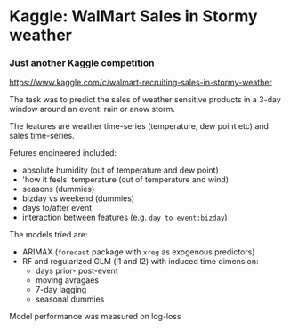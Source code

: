 # Kaggle: WalMart Sales in Stormy weather

### Just another Kaggle competition

https://www.kaggle.com/c/walmart-recruiting-sales-in-stormy-weather

The task was to predict the sales of weather sensitive products in a 3-day window around an event: rain or anow storm.

The features are weather time-series (temperature, dew point etc) and sales time-series.

Fetures engineered included:  
- absolute humidity (out of temperature and dew point)
- 'how it feels' temperature (out of temperature and wind)
- seasons (dummies)
- bizday vs weekend (dummies)
- days to/after event
- interaction between features (e.g. `day to event:bizday`)

The models tried are:

- ARIMAX (`forecast` package with `xreg` as exogenous predictors)
- RF and regularized GLM (l1 and l2) with induced time dimension:
    - days prior- post-event
    - moving avragaes
    - 7-day lagging
    - seasonal dummies

Model performance was measured on log-loss
